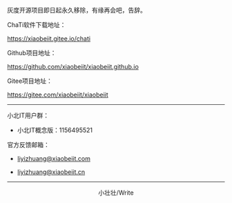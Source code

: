 灰度开源项目即日起永久移除，有缘再会吧，告辞。

ChaTi软件下载地址：

https://xiaobeiit.gitee.io/chati

Github项目地址：

https://github.com/xiaobeiit/xiaobeiit.github.io

Gitee项目地址：

https://gitee.com/xiaobeiit/xiaobeiit

---

小北IT用户群：

- 小北IT概念版：1156495521

官方反馈邮箱：

- liyizhuang@xiaobeiit.com

- liyizhuang@xiaobeiit.cn

---

<p align="center">小壮壮/Write</p>
